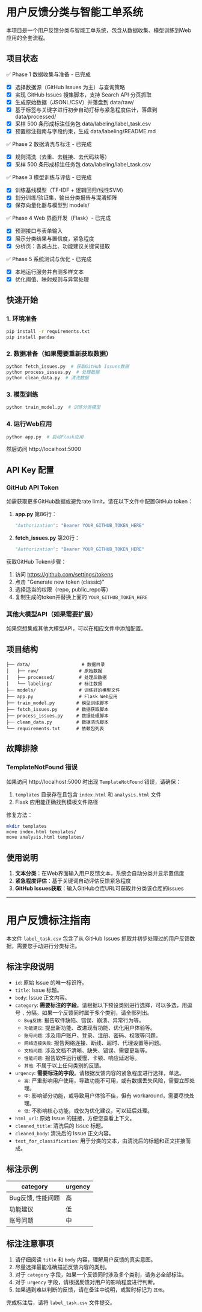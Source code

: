 # 用户反馈分类与智能工单系统

本项目是一个用户反馈分类与智能工单系统，包含从数据收集、模型训练到Web应用的全套流程。

## 项目状态

✅ Phase 1 数据收集与准备 - 已完成
- [x] 选择数据源（GitHub Issues 为主）与查询策略
- [x] 实现 GitHub Issues 搜集脚本，支持 Search API 分页抓取
- [x] 生成原始数据（JSONL/CSV）并落盘到 data/raw/
- [x] 基于标签与关键字进行初步自动打标与紧急程度估计，落盘到 data/processed/
- [x] 采样 500 条形成标注任务包 data/labeling/label_task.csv
- [x] 预置标注指南与字段约束，生成 data/labeling/README.md

✅ Phase 2 数据清洗与标注 - 已完成
- [x] 规则清洗（去重、去链接、去代码块等）
- [x] 采样 500 条形成标注任务包 data/labeling/label_task.csv

✅ Phase 3 模型训练与评估 - 已完成
- [x] 训练基线模型（TF-IDF + 逻辑回归/线性SVM）
- [x] 划分训练/验证集，输出分类报告与混淆矩阵
- [x] 保存向量化器与模型到 models/

✅ Phase 4 Web 界面开发（Flask）- 已完成
- [x] 预测接口与表单输入
- [x] 展示分类结果与置信度，紧急程度
- [x] 分析页：各类占比、功能建议关键词提取

✅ Phase 5 系统测试与优化 - 已完成
- [x] 本地运行服务并自测多样文本
- [x] 优化阈值、映射规则与异常处理

## 快速开始

### 1. 环境准备
```bash
pip install -r requirements.txt
pip install pandas
```

### 2. 数据准备（如果需要重新获取数据）
```bash
python fetch_issues.py  # 获取GitHub Issues数据
python process_issues.py  # 处理数据
python clean_data.py  # 清洗数据
```

### 3. 模型训练
```bash
python train_model.py  # 训练分类模型
```

### 4. 运行Web应用
```bash
python app.py  # 启动Flask应用
```
然后访问 http://localhost:5000

## API Key 配置

### GitHub API Token
如需获取更多GitHub数据或避免rate limit，请在以下文件中配置GitHub token：

1. **app.py** 第86行：
   ```python
   "Authorization": "Bearer YOUR_GITHUB_TOKEN_HERE"
   ```

2. **fetch_issues.py** 第20行：
   ```python
   "Authorization": "Bearer YOUR_GITHUB_TOKEN_HERE"
   ```

获取GitHub Token步骤：
1. 访问 https://github.com/settings/tokens
2. 点击 "Generate new token (classic)"
3. 选择适当的权限（repo, public_repo等）
4. 复制生成的token并替换上面的 `YOUR_GITHUB_TOKEN_HERE`

### 其他大模型API（如果需要扩展）
如果您想集成其他大模型API，可以在相应文件中添加配置。

## 项目结构
```
├── data/                   # 数据目录
│   ├── raw/               # 原始数据
│   ├── processed/         # 处理后数据
│   └── labeling/          # 标注数据
├── models/                # 训练好的模型文件
├── app.py                 # Flask Web应用
├── train_model.py        # 模型训练脚本
├── fetch_issues.py       # 数据获取脚本
├── process_issues.py     # 数据处理脚本
├── clean_data.py         # 数据清洗脚本
└── requirements.txt      # 依赖包列表
```

## 故障排除

### TemplateNotFound 错误
如果访问 http://localhost:5000 时出现 `TemplateNotFound` 错误，请确保：
1. `templates` 目录存在且包含 `index.html` 和 `analysis.html` 文件
2. Flask 应用能正确找到模板文件路径

修复方法：
```bash
mkdir templates
move index.html templates/
move analysis.html templates/
```

## 使用说明

1. **文本分类**：在Web界面输入用户反馈文本，系统会自动分类并显示置信度
2. **紧急程度评估**：基于关键词自动评估反馈紧急程度
3. **GitHub Issues获取**：输入GitHub仓库URL可获取并分类该仓库的issues

---

# 用户反馈标注指南

本文件 `label_task.csv` 包含了从 GitHub Issues 抓取并初步处理过的用户反馈数据，需要您手动进行分类标注。

## 标注字段说明

- `id`: 原始 Issue 的唯一标识符。
- `title`: Issue 标题。
- `body`: Issue 正文内容。
- `category`: **需要标注的字段**。请根据以下预设类别进行选择，可以多选，用逗号 `,` 分隔。如果一个反馈同时属于多个类别，请全部列出。
  - `Bug反馈`: 报告软件缺陷、错误、崩溃、异常行为等。
  - `功能建议`: 提出新功能、改进现有功能、优化用户体验等。
  - `账号问题`: 涉及用户账户、登录、注册、密码、权限等问题。
  - `网络连接失败`: 报告网络连接、断线、超时、代理设置等问题。
  - `文档问题`: 涉及文档不清晰、缺失、错误、需要更新等。
  - `性能问题`: 报告软件运行缓慢、卡顿、响应延迟等。
  - `其他`: 不属于以上任何类别的反馈。
- `urgency`: **需要标注的字段**。请根据反馈内容的紧急程度进行选择，单选。
  - `高`: 严重影响用户使用，导致功能不可用，或有数据丢失风险，需要立即处理。
  - `中`: 影响部分功能，或导致用户体验不佳，但有 workaround，需要尽快处理。
  - `低`: 不影响核心功能，或仅为优化建议，可以延后处理。
- `html_url`: 原始 Issue 的链接，方便您查看上下文。
- `cleaned_title`: 清洗后的 Issue 标题。
- `cleaned_body`: 清洗后的 Issue 正文内容。
- `text_for_classification`: 用于分类的文本，由清洗后的标题和正文拼接而成。

## 标注示例

| category           | urgency |
|--------------------|---------|
| Bug反馈, 性能问题  | 高      |
| 功能建议           | 低      |
| 账号问题           | 中      |

## 标注注意事项

1.  请仔细阅读 `title` 和 `body` 内容，理解用户反馈的真实意图。
2.  尽量选择最能准确描述反馈内容的类别。
3.  对于 `category` 字段，如果一个反馈同时涉及多个类别，请务必全部标注。
4.  对于 `urgency` 字段，请根据反馈对用户的影响程度进行判断。
5.  如果遇到难以判断的反馈，请在备注中说明，或暂时标记为 `其他`。

完成标注后，请将 `label_task.csv` 文件提交。

